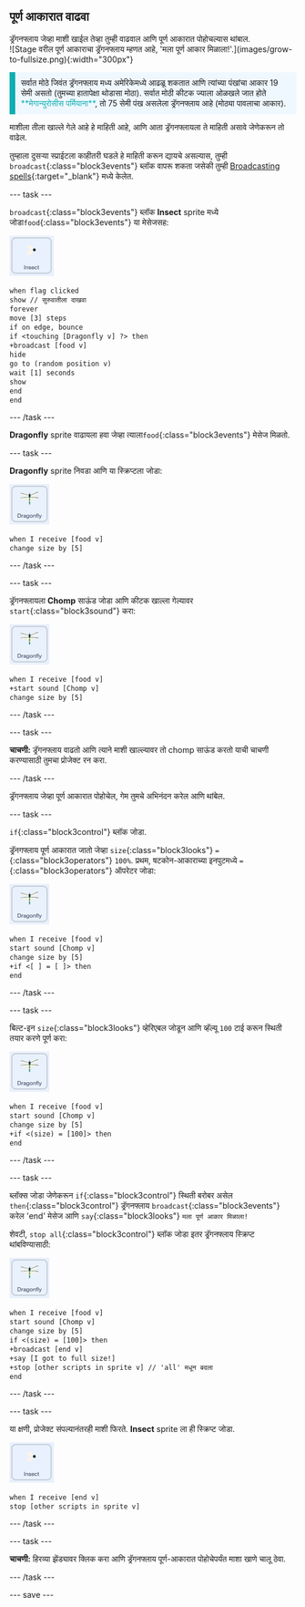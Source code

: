 ## पूर्ण आकारात वाढवा

<div style="display: flex; flex-wrap: wrap">
<div style="flex-basis: 200px; flex-grow: 1; margin-right: 15px;">
ड्रॅगनफ्लाय जेव्हा माशी खाईल तेव्हा तुम्ही वाढवाल आणि पूर्ण आकारात पोहोचल्यास थांबाल.
</div>
<div>
![Stage वरील पूर्ण आकाराचा ड्रॅगनफ्लाय म्हणत आहे, 'मला पूर्ण आकार मिळाला!'.](images/grow-to-fullsize.png){:width="300px"}
</div>
</div>

<p style="border-left: solid; border-width:10px; border-color: #0faeb0; background-color: aliceblue; padding: 10px;">
सर्वात मोठे जिवंत ड्रॅगनफ्लाय मध्य अमेरिकेमध्ये आढळू शकतात आणि त्यांच्या पंखांचा आकार 19 सेमी असतो (तुमच्या हातापेक्षा थोडासा मोठा). सर्वात मोठी कीटक ज्याला ओळखले जात होते <span style="color: #0faeb0">**मेगान्युरोसीस पर्मियाना**</span>, तो 75 सेमी पंख असलेला ड्रॅगनफ्लाय आहे (मोठ्या पावलाचा आकार).</p>

माशीला तीला खाल्ले गेले आहे हे माहिती आहे, आणि आता ड्रॅगनफ्लायला ते माहिती असावे जेणेकरून तो वाढेल.

तुम्हाला दुसऱ्या स्प्राईटला काहीतरी घडले हे माहिती करून द्यायचे असल्यास, तुम्ही `broadcast`{:class="block3events"} ब्लॉक वापरू शकता जसेकी तुम्ही [Broadcasting spells](https://projects.raspberrypi.org/mr-IN/projects/broadcasting-spells){:target="_blank"} मध्ये केलेत.

--- task ---

`broadcast`{:class="block3events"} ब्लॉक **Insect** sprite मध्ये जोडा`food`{:class="block3events"} या मेसेजसह:

![](images/fly-icon.png)

```blocks3
when flag clicked
show // सुरुवातीला दाखवा
forever
move [3] steps
if on edge, bounce
if <touching [Dragonfly v] ?> then
+broadcast [food v]
hide
go to (random position v)
wait [1] seconds
show
end
end
```
--- /task ---

**Dragonfly** sprite वाढायला हवा जेव्हा त्याला`food`{:class="block3events"} मेसेज मिळतो.

--- task ---

**Dragonfly** sprite निवडा आणि या स्क्रिप्टला जोडा:

![](images/dragonfly-icon.png)

```blocks3 
when I receive [food v]
change size by [5]
```

--- /task ---

--- task ---

ड्रॅगनफ्लायला **Chomp** साऊंड जोडा आणि कीटक खाल्ला गेल्यावर `start`{:class="block3sound"} करा:

![](images/dragonfly-icon.png)

```blocks3 
when I receive [food v]
+start sound [Chomp v]
change size by [5]
```
--- /task ---

--- task ---

**चाचणी:** ड्रॅगनफ्लाय वाढतो आणि त्याने माशी खाल्ल्यावर तो chomp साऊंड करतो याची चाचणी करण्यासाठी तुमचा प्रोजेक्ट रन करा.

--- /task ---

ड्रॅगनफ्लाय जेव्हा पूर्ण आकारात पोहोचेल, गेम तुमचे अभिनंदन करेल आणि थांबेल.

--- task ---

`if`{:class="block3control"} ब्लॉक जोडा.

ड्रॅनगफ्लाय पूर्ण आकारात जातो जेव्हा `size`{:class="block3looks"} `=`{:class="block3operators"} `100%`. प्रथम, षटकोन-आकाराच्या इनपुटमध्ये `=`{:class="block3operators"} ऑपरेटर जोडा:

![](images/dragonfly-icon.png)

```blocks3
when I receive [food v]
start sound [Chomp v]
change size by [5]
+if <[ ] = [ ]> then
end
```
--- /task ---

--- task ---

बिल्ट-इन `size`{:class="block3looks"} व्हेरिएबल जोडून आणि व्हॅल्यू `100` टाई करून स्थिती तयार करणे पूर्ण करा:

![](images/dragonfly-icon.png)

```blocks3
when I receive [food v]
start sound [Chomp v]
change size by [5]
+if <(size) = [100]> then
end
```
--- /task ---

--- task ---

ब्लॉक्स जोडा जेणेकरून `if`{:class="block3control"} स्थिती बरोबर असेल `then`{:class="block3control"} ड्रॅगनफ्लाय `broadcast`{:class="block3events"} करेल 'end' मेसेज आणि `say`{:class="block3looks"} `मला पूर्ण आकार मिळाला!`

शेवटी, `stop all`{:class="block3control"} ब्लॉक जोडा इतर ड्रॅगनफ्लाय स्क्रिप्ट थांबविण्यासाठी:

![](images/dragonfly-icon.png)

```blocks3
when I receive [food v]
start sound [Chomp v]
change size by [5]
if <(size) = [100]> then
+broadcast [end v]
+say [I got to full size!]
+stop [other scripts in sprite v] // 'all' मधून बदला
end
```
--- /task ---

--- task ---

या क्षणी, प्रोजेक्ट संपल्यानंतरही माशी फिरते. **Insect** sprite ला ही स्क्रिप्ट जोडा.

![](images/fly-icon.png)

```blocks3
when I receive [end v]
stop [other scripts in sprite v]
```

--- /task ---

--- task ---

**चाचणी:** हिरव्या झेंड्यावर क्लिक करा आणि ड्रॅगनफ्लाय पूर्ण-आकारात पोहोचेपर्यंत माशा खाणे चालू ठेवा.

--- /task ---

--- save ---
